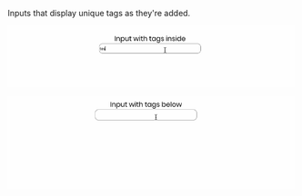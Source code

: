 Inputs that display unique tags as they're added. 

![](input-with-tags-inside.gif)

![](input-with-tags-below.gif)
